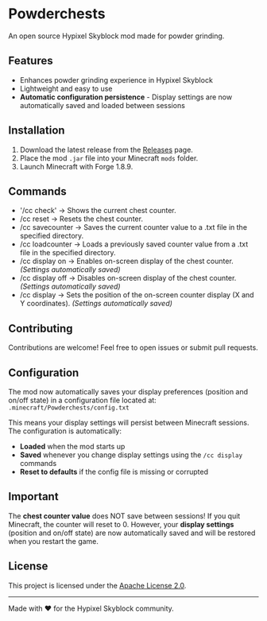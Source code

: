 # Powderchests

An open source Hypixel Skyblock mod made for powder grinding.

## Features

- Enhances powder grinding experience in Hypixel Skyblock
- Lightweight and easy to use
- **Automatic configuration persistence** - Display settings are now automatically saved and loaded between sessions

## Installation

1. Download the latest release from the [Releases](#) page.
2. Place the mod `.jar` file into your Minecraft `mods` folder.
3. Launch Minecraft with Forge 1.8.9.

## Commands

- '/cc check' -> Shows the current chest counter.
- /cc reset -> Resets the chest counter.
- /cc savecounter <directory> -> Saves the current counter value to a .txt file in the specified directory.
- /cc loadcounter <directory> -> Loads a previously saved counter value from a .txt file in the specified directory.
- /cc display on -> Enables on-screen display of the chest counter. *(Settings automatically saved)*
- /cc display off -> Disables on-screen display of the chest counter. *(Settings automatically saved)*
- /cc display <X> <Y> -> Sets the position of the on-screen counter display (X and Y coordinates). *(Settings automatically saved)*

## Contributing

Contributions are welcome! Feel free to open issues or submit pull requests.

## Configuration

The mod now automatically saves your display preferences (position and on/off state) in a configuration file located at:
`.minecraft/Powderchests/config.txt`

This means your display settings will persist between Minecraft sessions. The configuration is automatically:
- **Loaded** when the mod starts up
- **Saved** whenever you change display settings using the `/cc display` commands
- **Reset to defaults** if the config file is missing or corrupted

## Important
The **chest counter value** does NOT save between sessions! If you quit Minecraft, the counter will reset to 0. However, your **display settings** (position and on/off state) are now automatically saved and will be restored when you restart the game.

## License

This project is licensed under the [Apache License 2.0](LICENSE).

---

Made with ❤️ for the Hypixel Skyblock community.
